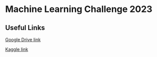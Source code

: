 # Machine Learning Challenge 2023

## Useful Links
[Google Drive link](https://drive.google.com/drive/folders/1YS1CdE_PxeKXdE72iiit5K2kA9c_d8r-?usp=drive_link)

[Kaggle link](https://www.kaggle.com/competitions/ml-challenge-2023-misalignment-detection)
